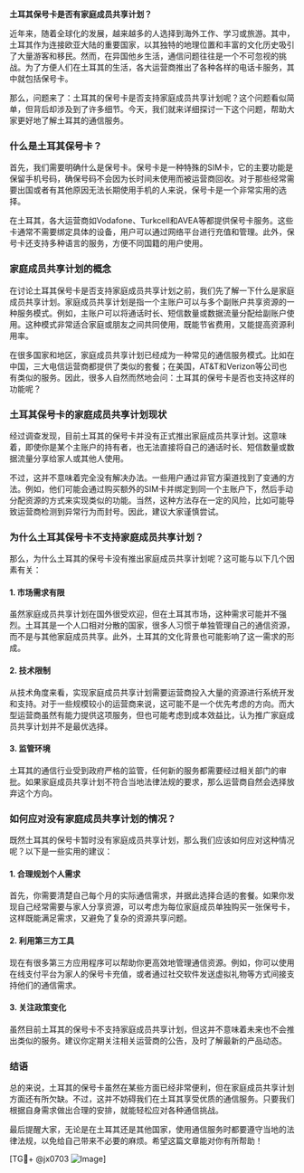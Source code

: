 **土耳其保号卡是否有家庭成员共享计划？**

近年来，随着全球化的发展，越来越多的人选择到海外工作、学习或旅游。其中，土耳其作为连接欧亚大陆的重要国家，以其独特的地理位置和丰富的文化历史吸引了大量游客和移民。然而，在异国他乡生活，通信问题往往是一个不可忽视的挑战。为了方便人们在土耳其的生活，各大运营商推出了各种各样的电话卡服务，其中就包括保号卡。

那么，问题来了：土耳其的保号卡是否支持家庭成员共享计划呢？这个问题看似简单，但背后却涉及到了许多细节。今天，我们就来详细探讨一下这个问题，帮助大家更好地了解土耳其的通信服务。

### 什么是土耳其保号卡？

首先，我们需要明确什么是保号卡。保号卡是一种特殊的SIM卡，它的主要功能是保留手机号码，确保号码不会因为长时间未使用而被运营商回收。对于那些经常需要出国或者有其他原因无法长期使用手机的人来说，保号卡是一个非常实用的选择。

在土耳其，各大运营商如Vodafone、Turkcell和AVEA等都提供保号卡服务。这些卡通常不需要绑定具体的设备，用户可以通过网络平台进行充值和管理。此外，保号卡还支持多种语言的服务，方便不同国籍的用户使用。

### 家庭成员共享计划的概念

在讨论土耳其保号卡是否支持家庭成员共享计划之前，我们先了解一下什么是家庭成员共享计划。家庭成员共享计划是指一个主账户可以与多个副账户共享资源的一种服务模式。例如，主账户可以将通话时长、短信数量或数据流量分配给副账户使用。这种模式非常适合家庭或朋友之间共同使用，既能节省费用，又能提高资源利用率。

在很多国家和地区，家庭成员共享计划已经成为一种常见的通信服务模式。比如在中国，三大电信运营商都提供了类似的套餐；在美国，AT&T和Verizon等公司也有类似的服务。因此，很多人自然而然地会问：土耳其的保号卡是否也支持这样的功能呢？

### 土耳其保号卡的家庭成员共享计划现状

经过调查发现，目前土耳其的保号卡并没有正式推出家庭成员共享计划。这意味着，即使你是某个主账户的持有者，也无法直接将自己的通话时长、短信数量或数据流量分享给家人或其他人使用。

不过，这并不意味着完全没有解决办法。一些用户通过非官方渠道找到了变通的方法。例如，他们可能会通过购买额外的SIM卡并绑定到同一个主账户下，然后手动分配资源的方式来实现类似的功能。当然，这种方法存在一定的风险，比如可能导致运营商检测到异常行为而封号。因此，建议大家谨慎尝试。

### 为什么土耳其保号卡不支持家庭成员共享计划？

那么，为什么土耳其的保号卡没有推出家庭成员共享计划呢？这可能与以下几个因素有关：

#### 1. **市场需求有限**
虽然家庭成员共享计划在国外很受欢迎，但在土耳其市场，这种需求可能并不强烈。土耳其是一个人口相对分散的国家，很多人习惯于单独管理自己的通信资源，而不是与其他家庭成员共享。此外，土耳其的文化背景也可能影响了这一需求的形成。

#### 2. **技术限制**
从技术角度来看，实现家庭成员共享计划需要运营商投入大量的资源进行系统开发和支持。对于一些规模较小的运营商来说，这可能不是一个优先考虑的方向。而大型运营商虽然有能力提供这项服务，但也可能考虑到成本效益比，认为推广家庭成员共享计划并不是最优选择。

#### 3. **监管环境**
土耳其的通信行业受到政府严格的监管，任何新的服务都需要经过相关部门的审批。如果家庭成员共享计划不符合当地法律法规的要求，那么运营商自然会选择放弃这个方向。

### 如何应对没有家庭成员共享计划的情况？

既然土耳其的保号卡暂时没有家庭成员共享计划，那么我们应该如何应对这种情况呢？以下是一些实用的建议：

#### 1. **合理规划个人需求**
首先，你需要清楚自己每个月的实际通信需求，并据此选择合适的套餐。如果你发现自己经常需要与家人分享资源，可以考虑为每位家庭成员单独购买一张保号卡，这样既能满足需求，又避免了复杂的资源共享问题。

#### 2. **利用第三方工具**
现在有很多第三方应用程序可以帮助你更高效地管理通信资源。例如，你可以使用在线支付平台为家人的保号卡充值，或者通过社交软件发送虚拟礼物等方式间接支持他们的通信需求。

#### 3. **关注政策变化**
虽然目前土耳其的保号卡不支持家庭成员共享计划，但这并不意味着未来也不会推出类似的服务。建议你定期关注相关运营商的公告，及时了解最新的产品动态。

### 结语

总的来说，土耳其的保号卡虽然在某些方面已经非常便利，但在家庭成员共享计划方面还有所欠缺。不过，这并不妨碍我们在土耳其享受优质的通信服务。只要我们根据自身需求做出合理的安排，就能轻松应对各种通信挑战。

最后提醒大家，无论是在土耳其还是其他国家，使用通信服务时都要遵守当地的法律法规，以免给自己带来不必要的麻烦。希望这篇文章能对你有所帮助！

[TG💪+ @jx0703 ![Image](https://github.com/user-attachments/assets/dbca1d08-cadb-493c-b0ec-ad6f7a83f270)]